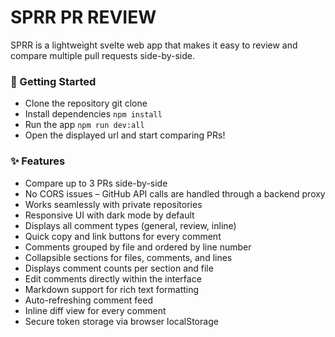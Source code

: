 # SPRR PR REVIEW

SPRR is a lightweight svelte web app that makes it easy to review and compare multiple pull requests side-by-side.

### 🚀 Getting Started

-   Clone the repository git clone <your-repo-url>
-   Install dependencies `npm install`
-   Run the app `npm run dev:all`
-   Open the displayed url and start comparing PRs!

### ✨ Features

-   Compare up to 3 PRs side-by-side
-   No CORS issues – GitHub API calls are handled through a backend proxy
-   Works seamlessly with private repositories
-   Responsive UI with dark mode by default
-   Displays all comment types (general, review, inline)
-   Quick copy and link buttons for every comment
-   Comments grouped by file and ordered by line number
-   Collapsible sections for files, comments, and lines
-   Displays comment counts per section and file
-   Edit comments directly within the interface
-   Markdown support for rich text formatting
-   Auto-refreshing comment feed
-   Inline diff view for every comment
-   Secure token storage via browser localStorage
